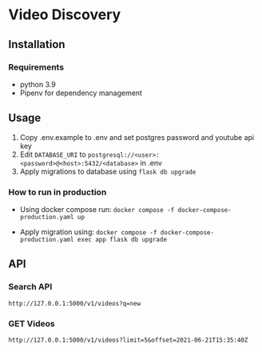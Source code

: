 # Video Discovery

## Installation

### Requirements

- python 3.9
- Pipenv for dependency management

## Usage

1. Copy .env.example to .env and set postgres password and youtube api key
1. Edit `DATABASE_URI` to `postgresql://<user>:<password>@<host>:5432/<database>` in .env
2. Apply migrations to database using `flask db upgrade`

### How to run in production

- Using docker compose run: `docker compose -f docker-compose-production.yaml up`

- Apply migration using: `docker compose -f docker-compose-production.yaml exec app flask db upgrade`

## API

### Search API

`http://127.0.0.1:5000/v1/videos?q=new`

### GET Videos 

`http://127.0.0.1:5000/v1/videos?limit=5&offset=2021-06-21T15:35:40Z`